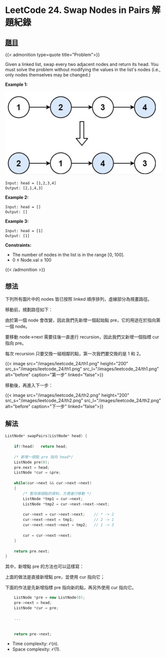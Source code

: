 # LeetCode 24. Swap Nodes in Pairs 解題紀錄


## [題目](https://leetcode.com/problems/swap-nodes-in-pairs/)

{{< admonition type=quote title="Problem">}}

Given a linked list, swap every two adjacent nodes and return its head. You must solve the problem without modifying the values in the list's nodes (i.e., only nodes themselves may be changed.)

**Example 1:**

![](/images/leetcode_24/ex1.png)

```
Input: head = [1,2,3,4]
Output: [2,1,4,3]
```

**Example 2:**

```
Input: head = []
Output: []
```

**Example 3:**

```
Input: head = [1]
Output: [1]
```

**Constraints:**

-   The number of nodes in the list is in the range [0, 100].
-   0 $\leq$ Node.val $\leq$ 100

{{< /admonition >}}

## 想法

下列所有圖片中的 nodes 皆已按照 linked 順序排列，虛線部分為規畫路徑。

移動前，規劃路徑如下：

由於第一個 node 會改變，因此我們先新增一個起始點 pre，它的用途在於指向第一個 node。

要移動 node->next 需要往後一直進行 recursion，因此我們又新增一個指標 cur 指向 pre。

每次 recursion 只要交換一組相鄰的點，第一次我們要交換的是 1 和 2。

{{< image
src="/images/leetcode_24/th1.png"  height="200"
src_s="/images/leetcode_24/th1.png"
src_l="/images/leetcode_24/th1.png"
alt="before"
caption="第一步"
linked="false">}}

移動後，再進入下一步：

{{< image
src="/images/leetcode_24/th2.png"  height="200"
src_s="/images/leetcode_24/th2.png"
src_l="/images/leetcode_24/th2.png"
alt="before"
caption="下一步"
linked="false">}}

## 解法

```cpp
ListNode* swapPairs(ListNode* head) {

    if(!head)   return head;

    /* 新增一個點 pre 指向 head*/
    ListNode pre(0);
    pre.next = head;
    ListNode *cur = &pre;

    while(cur->next && cur->next->next)
    {
        /* 暫存兩個點的資料，方便進行移動 */
        ListNode *tmp1 = cur->next;
        ListNode *tmp2 = cur->next->next->next;

        cur->next = cur->next->next;    // * -> 2
        cur->next->next = tmp1;         // 2 -> 1
        cur->next->next->next = tmp2;   // 1 -> 3

        cur = cur->next->next;
    }

    return pre.next;
}
```

其中，新增點 pre 的方法也可以這樣寫：

上面的做法是直接新增點 pre，並使用 cur 指向它；

下面的作法是先新增指標 pre 指向新的點，再另外使用 cur 指向它。

```cpp
    ListNode *pre = new ListNode(0);
    pre->next = head;
    ListNode *cur = pre;

    ...


    return pre->next;
```

-   Time complexity: $\mathcal{O}(n)$.
-   Space complexity: $\mathcal{O}(1)$.

